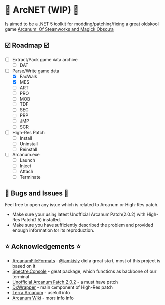 # 🚧 ArcNET (WIP) 🚧
Is aimed to be a .NET 5 toolkit for modding/patching/fixing a great oldskool game 
[Arcanum: Of Steamworks and Magick Obscura](https://en.wikipedia.org/wiki/Arcanum:_Of_Steamworks_and_Magick_Obscuramark)

## ☑️ Roadmap ☑️
- [ ] Extract/Pack game data archive
  - [ ] DAT
- [ ] Parse/Write game data
  - [x] FacWalk
  - [x] MES
  - [ ] ART
  - [ ] PRO
  - [ ] MOB
  - [ ] TDF    
  - [ ] SEC
  - [ ] PRP
  - [ ] JMP
  - [ ] SCR
- [ ] High-Res Patch
  - [ ] Install
  - [ ] Uninstall
  - [ ] Reinstall
- [ ] Arcanum.exe
  - [ ] Launch
  - [ ] Inject
  - [ ] Attach
  - [ ] Terminate

## 🐞 Bugs and Issues 🐞
Feel free to open any issue which is related to Arcanum or High-Res patch.
* Make sure your using latest Unofficial Arcanum Patch(2.0.2) with High-Res Patch(1.5) installed.
* Make sure you have sufficiently described the problem and provided enough information for its reproduction.

## ⭐️ Acknowledgements ⭐️
* [ArcanumFileFormats](https://github.com/iamkisly/ArcanumFileFormats) - [@iamkisly](https://github.com/iamkisly) did a great start, most of this project is based on it
* [Spectre.Console](https://github.com/spectresystems/spectre.console) - great package, which functions as backbone of our terminal
* [Unofficial Arcanum Patch 2.0.2](https://terra-arcanum.com/drog/uap.html) - a must have patch
* [DxWrapper](https://github.com/elishacloud/dxwrapper) - main component of High-Res patch
* [Terra Arcanum](https://terra-arcanum.com/) - usefull info
* [Arcanum Wiki](https://arcanum.fandom.com//) - more info info
